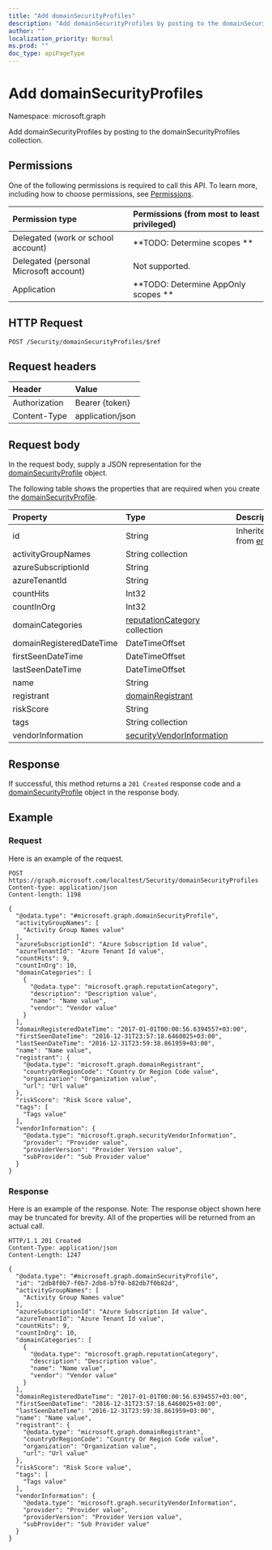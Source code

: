 ```yaml
---
title: "Add domainSecurityProfiles"
description: "Add domainSecurityProfiles by posting to the domainSecurityProfiles collection."
author: ""
localization_priority: Normal
ms.prod: ""
doc_type: apiPageType
---
```


# Add domainSecurityProfiles

Namespace: microsoft.graph

Add domainSecurityProfiles by posting to the domainSecurityProfiles collection.

## Permissions
One of the following permissions is required to call this API. To learn more, including how to choose permissions, see [Permissions](/concepts/permissions-reference.md).

|Permission type|Permissions (from most to least privileged)|
|:---|:---|
|Delegated (work or school account)|**TODO: Determine scopes **|
|Delegated (personal Microsoft account)|Not supported.|
|Application|**TODO: Determine AppOnly scopes **|

## HTTP Request
<!-- {
  "blockType": "ignored"
}
-->
``` http
POST /Security/domainSecurityProfiles/$ref
```

## Request headers
|Header|Value|
|:---|:---|
|Authorization|Bearer {token}|
|Content-Type|application/json|

## Request body
In the request body, supply a JSON representation for the [domainSecurityProfile](../resources/domainsecurityprofile.md) object.

The following table shows the properties that are required when you create the [domainSecurityProfile](../resources/domainsecurityprofile.md).

|Property|Type|Description|
|:---|:---|:---|
|id|String| Inherited from [entity](../resources/entity.md)|
|activityGroupNames|String collection||
|azureSubscriptionId|String||
|azureTenantId|String||
|countHits|Int32||
|countInOrg|Int32||
|domainCategories|[reputationCategory](../resources/reputationcategory.md) collection||
|domainRegisteredDateTime|DateTimeOffset||
|firstSeenDateTime|DateTimeOffset||
|lastSeenDateTime|DateTimeOffset||
|name|String||
|registrant|[domainRegistrant](../resources/domainregistrant.md)||
|riskScore|String||
|tags|String collection||
|vendorInformation|[securityVendorInformation](../resources/securityvendorinformation.md)||



## Response
If successful, this method returns a `201 Created` response code and a [domainSecurityProfile](../resources/domainsecurityprofile.md) object in the response body.

## Example

### Request
Here is an example of the request.
<!-- {
  "blockType": "request",
  "name": "create_domainsecurityprofile_from_"
}
-->
``` http
POST https://graph.microsoft.com/localtest/Security/domainSecurityProfiles
Content-type: application/json
Content-length: 1198

{
  "@odata.type": "#microsoft.graph.domainSecurityProfile",
  "activityGroupNames": [
    "Activity Group Names value"
  ],
  "azureSubscriptionId": "Azure Subscription Id value",
  "azureTenantId": "Azure Tenant Id value",
  "countHits": 9,
  "countInOrg": 10,
  "domainCategories": [
    {
      "@odata.type": "microsoft.graph.reputationCategory",
      "description": "Description value",
      "name": "Name value",
      "vendor": "Vendor value"
    }
  ],
  "domainRegisteredDateTime": "2017-01-01T00:00:56.6394557+03:00",
  "firstSeenDateTime": "2016-12-31T23:57:18.6460025+03:00",
  "lastSeenDateTime": "2016-12-31T23:59:38.861959+03:00",
  "name": "Name value",
  "registrant": {
    "@odata.type": "microsoft.graph.domainRegistrant",
    "countryOrRegionCode": "Country Or Region Code value",
    "organization": "Organization value",
    "url": "Url value"
  },
  "riskScore": "Risk Score value",
  "tags": [
    "Tags value"
  ],
  "vendorInformation": {
    "@odata.type": "microsoft.graph.securityVendorInformation",
    "provider": "Provider value",
    "providerVersion": "Provider Version value",
    "subProvider": "Sub Provider value"
  }
}
```

### Response
Here is an example of the response. Note: The response object shown here may be truncated for brevity. All of the properties will be returned from an actual call.
<!-- {
  "blockType": "response",
  "truncated": true,
  "@odata.type": "microsoft.graph.domainsecurityprofile"
}
-->
``` http
HTTP/1.1 201 Created
Content-Type: application/json
Content-Length: 1247

{
  "@odata.type": "#microsoft.graph.domainSecurityProfile",
  "id": "2db8f0b7-f0b7-2db8-b7f0-b82db7f0b82d",
  "activityGroupNames": [
    "Activity Group Names value"
  ],
  "azureSubscriptionId": "Azure Subscription Id value",
  "azureTenantId": "Azure Tenant Id value",
  "countHits": 9,
  "countInOrg": 10,
  "domainCategories": [
    {
      "@odata.type": "microsoft.graph.reputationCategory",
      "description": "Description value",
      "name": "Name value",
      "vendor": "Vendor value"
    }
  ],
  "domainRegisteredDateTime": "2017-01-01T00:00:56.6394557+03:00",
  "firstSeenDateTime": "2016-12-31T23:57:18.6460025+03:00",
  "lastSeenDateTime": "2016-12-31T23:59:38.861959+03:00",
  "name": "Name value",
  "registrant": {
    "@odata.type": "microsoft.graph.domainRegistrant",
    "countryOrRegionCode": "Country Or Region Code value",
    "organization": "Organization value",
    "url": "Url value"
  },
  "riskScore": "Risk Score value",
  "tags": [
    "Tags value"
  ],
  "vendorInformation": {
    "@odata.type": "microsoft.graph.securityVendorInformation",
    "provider": "Provider value",
    "providerVersion": "Provider Version value",
    "subProvider": "Sub Provider value"
  }
}
```

